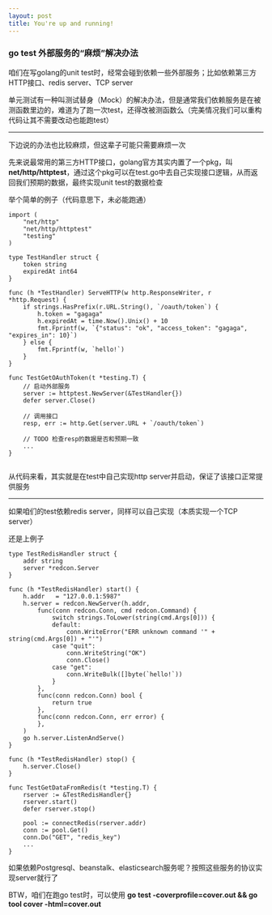 ```yaml
---
layout: post
title: You're up and running!
---
```


### go test 外部服务的“麻烦”解决办法

咱们在写golang的unit test时，经常会碰到依赖一些外部服务；比如依赖第三方HTTP接口、redis server、TCP server

单元测试有一种叫测试替身（Mock）的解决办法，但是通常我们依赖服务是在被测函数里边的，难道为了跑一次test，还得改被测函数么（完美情况我们可以重构代码让其不需要改动也能跑test）


***

下边说的办法也比较麻烦，但这辈子可能只需要麻烦一次

先来说最常用的第三方HTTP接口，golang官方其实内置了一个pkg，叫 **net/http/httptest**，通过这个pkg可以在test.go中去自己实现接口逻辑，从而返回我们预期的数据，最终实现unit test的数据检查

举个简单的例子（代码意思下，未必能跑通）

```
import (
    "net/http"
    "net/http/httptest"
    "testing"
)

type TestHandler struct {
    token string
    expiredAt int64
}

func (h *TestHandler) ServeHTTP(w http.ResponseWriter, r *http.Request) {
    if strings.HasPrefix(r.URL.String(), `/oauth/token`) {
        h.token = "gagaga"
        h.expiredAt = time.Now().Unix() + 10
        fmt.Fprintf(w, `{"status": "ok", "access_token": "gagaga", "expires_in": 10}`)
    } else {
        fmt.Fprintf(w, `hello!`)
    }
}

func TestGetOAuthToken(t *testing.T) {
    // 启动外部服务
    server := httptest.NewServer(&TestHandler{})
    defer server.Close()

    // 调用接口
    resp, err := http.Get(server.URL + `/oauth/token`)
    
    // TODO 检查resp的数据是否和预期一致
    ...
}


```

从代码来看，其实就是在test中自己实现http server并启动，保证了该接口正常提供服务


***

如果咱们的test依赖redis server，同样可以自己实现（本质实现一个TCP server）

还是上例子

```
type TestRedisHandler struct {
    addr string
    server *redcon.Server
}

func (h *TestRedisHandler) start() {
    h.addr   = "127.0.0.1:5987"
    h.server = redcon.NewServer(h.addr,
		func(conn redcon.Conn, cmd redcon.Command) {
			switch strings.ToLower(string(cmd.Args[0])) {
			default:
				conn.WriteError("ERR unknown command '" + string(cmd.Args[0]) + "'")
			case "quit":
				conn.WriteString("OK")
				conn.Close()
			case "get":
				conn.WriteBulk([]byte(`hello!`))
			}
		},
		func(conn redcon.Conn) bool {
			return true
		},
		func(conn redcon.Conn, err error) {
		},
    )
    go h.server.ListenAndServe()
}

func (h *TestRedisHandler) stop() {
    h.server.Close()
}

func TestGetDataFromRedis(t *testing.T) {
    rserver := &TestRedisHandler{}
    rserver.start()
    defer rserver.stop()
    
    pool := connectRedis(rserver.addr)
    conn := pool.Get()
    conn.Do("GET", "redis_key")
    ...
}

```

如果依赖Postgresql、beanstalk、elasticsearch服务呢？按照这些服务的协议实现server就行了

BTW，咱们在跑go test时，可以使用 **go test -coverprofile=cover.out && go tool cover -html=cover.out** 
